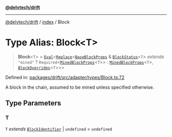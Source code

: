 [**@delvtech/drift**](../../README.md)

***

[@delvtech/drift](../../README.md) / [index](../README.md) / Block

# Type Alias: Block\<T\>

> **Block**\<`T`\> = [`Eval`](Eval.md)\<[`Replace`](Replace.md)\<[`BaseBlockProps`](../interfaces/BaseBlockProps.md) & [`BlockStatus`](BlockStatus.md)\<`T`\> *extends* `"mined"` ? `Required`\<[`MinedBlockProps`](../interfaces/MinedBlockProps.md)\<`T`\>\> : [`MinedBlockProps`](../interfaces/MinedBlockProps.md)\<`T`\>, [`BlockOverrides`](../interfaces/BlockOverrides.md)\<`T`\>\>\>

Defined in: [packages/drift/src/adapter/types/Block.ts:72](https://github.com/delvtech/drift/blob/95370f81f9813e8d583ed884b0b07657be0d8f2c/packages/drift/src/adapter/types/Block.ts#L72)

A block in the chain, assumed to be mined unless specified otherwise.

## Type Parameters

### T

`T` *extends* [`BlockIdentifier`](BlockIdentifier.md) \| `undefined` = `undefined`
